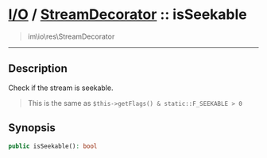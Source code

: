 # [I/O](io.md) / [StreamDecorator](io-StreamDecorator.md) :: isSeekable
 > im\io\res\StreamDecorator
____

## Description
Check if the stream is seekable.

 > This is the same as `$this->getFlags() & static::F_SEEKABLE > 0`  

## Synopsis
```php
public isSeekable(): bool
```
